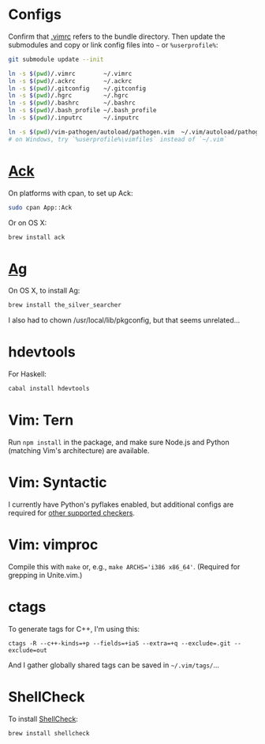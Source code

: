 Configs
=======

Confirm that [.vimrc](.vimrc) refers to the bundle directory.  Then update the submodules and copy or link config files into `~` or `%userprofile%`:

```bash
git submodule update --init

ln -s $(pwd)/.vimrc        ~/.vimrc
ln -s $(pwd)/.ackrc        ~/.ackrc
ln -s $(pwd)/.gitconfig    ~/.gitconfig
ln -s $(pwd)/.hgrc         ~/.hgrc
ln -s $(pwd)/.bashrc       ~/.bashrc
ln -s $(pwd)/.bash_profile ~/.bash_profile
ln -s $(pwd)/.inputrc      ~/.inputrc

ln -s $(pwd)/vim-pathogen/autoload/pathogen.vim  ~/.vim/autoload/pathogen.vim
# on Windows, try `%userprofile%\vimfiles` instead of `~/.vim`
```


[Ack](http://beyondgrep.com/install/)
===

On platforms with cpan, to set up Ack:

```bash
sudo cpan App::Ack
```

Or on OS X:

```bash
brew install ack
```

[Ag](https://github.com/ggreer/the_silver_searcher)
==

On OS X, to install Ag:

```bash
brew install the_silver_searcher
```

I also had to chown /usr/local/lib/pkgconfig, but that seems unrelated...


hdevtools
=========

For Haskell:

```bash
cabal install hdevtools
```


Vim: Tern
=========

Run `npm install` in the package, and make sure Node.js and Python (matching Vim's architecture) are available.


Vim: Syntactic
==============

I currently have Python's pyflakes enabled, but additional configs are required for [other supported checkers](https://github.com/scrooloose/syntastic/wiki/Syntax-Checkers).


Vim: vimproc
============

Compile this with `make` or, e.g., `make ARCHS='i386 x86_64'`.  (Required for grepping in Unite.vim.)


ctags
=====

To generate tags for C++, I'm using this:

```
ctags -R --c++-kinds=+p --fields=+iaS --extra=+q --exclude=.git --exclude=out
```

And I gather globally shared tags can be saved in `~/.vim/tags/`...


ShellCheck
==========

To install [ShellCheck](https://www.shellcheck.net/):
```
brew install shellcheck
```
